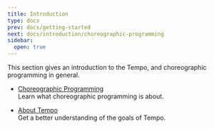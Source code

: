 ```yaml
---
title: Introduction
type: docs
prev: docs/getting-started
next: docs/introduction/choreographic-programming
sidebar:
  open: true
---
```


This section gives an introduction to the Tempo, and choreographic programming in general.

- [Choreographic Programming](./choreographic-programming)\
  Learn what choreographic programming is about.

- [About Tempo](./about-tempo)\
  Get a better understanding of the goals of Tempo.
